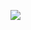 [![](https://img.alicdn.com/tps/TB1c1imOpXXXXacXFXXXXXXXXXX-360-120.jpg)](http://click.aliyun.com/m/7689/)